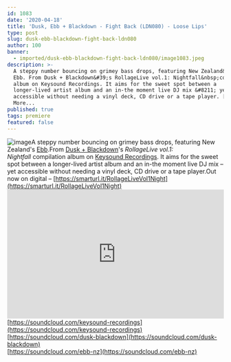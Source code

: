 ```yaml
---
id: 1083
date: '2020-04-18'
title: 'Dusk, Ebb + Blackdown - Fight Back (LDN080) - Loose Lips'
type: post
slug: dusk-ebb-blackdown-fight-back-ldn080
author: 100
banner:
  - imported/dusk-ebb-blackdown-fight-back-ldn080/image1083.jpeg
description: >-
  A steppy number bouncing on grimey bass drops, featuring New Zealand&#39;s
  Ebb. From Dusk + Blackdown&#39;s RollageLive vol.1: Nightfall&nbsp;compilation
  album on Keysound Recordings. It aims for the sweet spot between a
  longer-lived artist album and an in-the moment live DJ mix &#8211; yet
  accessible without needing a vinyl deck, CD drive or a tape player. [...]Read
  More...
published: true
tags: premiere
featured: false
---
```

![image](../imported/dusk-ebb-blackdown-fight-back-ldn080/image1083.jpeg)A steppy number bouncing on grimey bass drops, featuring New Zealand's [Ebb](https://www.discogs.com/artist/5983512-Ebb-10).From [Dusk + Blackdown](https://www.discogs.com/artist/1206128-Dusk-Blackdown)'s _RollageLive vol.1: Nightfall_ compilation album on [Keysound Recordings](http://keysoundrecordings.co.uk/). It aims for the sweet spot between a longer-lived artist album and an in-the moment live DJ mix – yet accessible without needing a vinyl deck, CD drive or a tape player.Out now on digital – [https://smarturl.it/RollageLiveVol1Night](https://smarturl.it/RollageLiveVol1Night)<iframe width='100%' height='300' scrolling='no' frameborder='no' allow='autoplay' src='https://w.soundcloud.com/player/?url=https%3A//api.soundcloud.com/tracks/801577609&color=%23ff5500&auto_play=false&hide_related=false&show_comments=true&show_user=true&show_reposts=false&show_teaser=true'></iframe>[](https://soundcloud.com/keysound-recordings)[https://soundcloud.com/keysound-recordings](https://soundcloud.com/keysound-recordings)  
[](https://soundcloud.com/dusk-blackdown)[https://soundcloud.com/dusk-blackdown](https://soundcloud.com/dusk-blackdown)  
[](https://soundcloud.com/ebb-nz)[https://soundcloud.com/ebb-nz](https://soundcloud.com/ebb-nz)